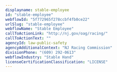 ```yaml
---
displayname: stable-employee
id: "stable-employee"
webflowId: "5f772965f278ccbf4fb0ce22"
urlSlug: "stable-employee"
webflowName: "Stable Employee"
callToActionLink: "http://nj.gov/oag/racing/"
callToActionText: ""
agencyId: law-public-safety
agencyAdditionalContext: "NJ Racing Commission"
divisionPhone: "(609) 292-0613"
webflowIndustry: "Stable Hand"
licenseCertificationClassification: "LICENSE"
---
```


